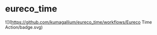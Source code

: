 # eureco_time

![](https://github.com/kumagallium/eureco_time/workflows/Eureco Time Action/badge.svg)
